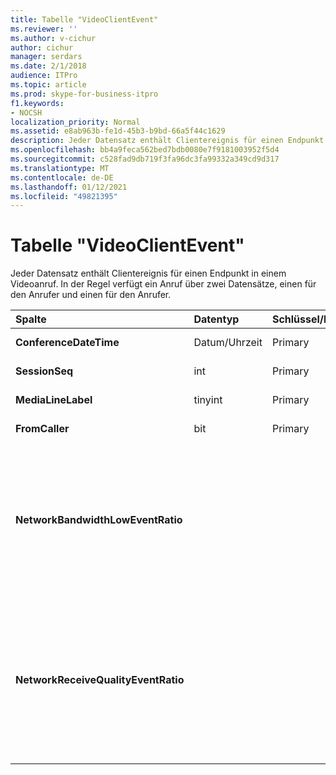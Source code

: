 ```yaml
---
title: Tabelle "VideoClientEvent"
ms.reviewer: ''
ms.author: v-cichur
author: cichur
manager: serdars
ms.date: 2/1/2018
audience: ITPro
ms.topic: article
ms.prod: skype-for-business-itpro
f1.keywords:
- NOCSH
localization_priority: Normal
ms.assetid: e8ab963b-fe1d-45b3-b9bd-66a5f44c1629
description: Jeder Datensatz enthält Clientereignis für einen Endpunkt in einem Videoanruf. In der Regel verfügt ein Anruf über zwei Datensätze, einen für den Anrufer und einen für den Anrufer.
ms.openlocfilehash: bb4a9feca562bed7bdb0080e7f9181003952f5d4
ms.sourcegitcommit: c528fad9db719f3fa96dc3fa99332a349cd9d317
ms.translationtype: MT
ms.contentlocale: de-DE
ms.lasthandoff: 01/12/2021
ms.locfileid: "49821395"
---
```

# <a name="videoclientevent-table"></a>Tabelle "VideoClientEvent"
 
Jeder Datensatz enthält Clientereignis für einen Endpunkt in einem Videoanruf. In der Regel verfügt ein Anruf über zwei Datensätze, einen für den Anrufer und einen für den Anrufer.
  
|**Spalte**|**Datentyp**|**Schlüssel/Index**|**Details**|
|:-----|:-----|:-----|:-----|
|**ConferenceDateTime** <br/> |Datum/Uhrzeit  <br/> |Primary  <br/> |Referenziert aus der [MediaLine-Tabelle.](medialine-0.md)  <br/> |
|**SessionSeq** <br/> |int  <br/> |Primary  <br/> |Referenziert aus der [MediaLine-Tabelle.](medialine-0.md)  <br/> |
|**MediaLineLabel** <br/> |tinyint  <br/> |Primary  <br/> |Referenziert aus der [MediaLine-Tabelle.](medialine-0.md)  <br/> |
|**FromCaller** <br/> |bit  <br/> |Primary  <br/> |0: Daten des Ankrufers  <br/> 1: Daten des Anrufers  <br/> |
|**NetworkBandwidthLowEventRatio** <br/> || <br/> |Prozentsatz der Sitzung, in der das Ereignis "LowBandwidth" für den Zustand "Schlecht" ausgelöst wurde. Die verfügbare Bandbreite reicht nicht aus, um eine akzeptable Spracherfahrung zu ermöglichen.  <br/> |
|**NetworkReceiveQualityEventRatio** <br/> || <br/> |Prozentsatz der Sitzung, in der das "ReceiveSendQuality"-Ereignis für den Zustand "Schlecht" ausgelöst wurde.  <br/> Die Netzwerkqualität im Hinblick auf Jitter oder Paketverlust ist stark und wirkt sich auf die Qualität der empfangenen Audiodaten aus.  <br/> |
   

